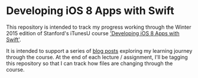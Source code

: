 # Developing iOS 8 Apps with Swift

This repository is intended to track my progress working through the Winter 2015 edition of Stanford's iTunesU course
['Developing iOS 8 Apps with Swift'](https://itunes.apple.com/gb/course/developing-ios-8-apps-swift/id961180099).

It is intended to support a series of [blog posts](http://www.martinrist.com/tag/cs193p)
exploring my learning journey through the course.  At the end of each lecture / assignment, I'll be tagging this
repository so that I can track how files are changing through the course.
